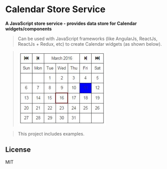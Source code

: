 # Calendar Store Service

**A JavaScript store service - provides data store for Calendar widgets/components**

>Can be used with JavaScript frameworks (like AngularJs, ReactJs, ReactJs + Redux, etc) to create Calendar widgets (as shown below).

>![alt text](calendar.jpg "Logo Title Text 1")

>This project includes examples.

## License

MIT
